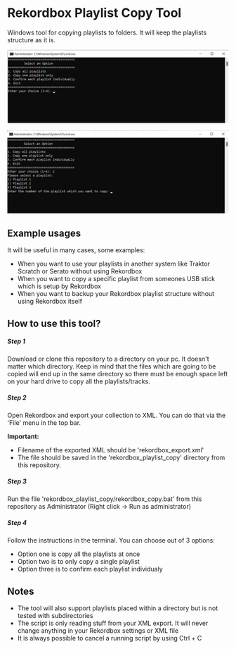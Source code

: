 # Rekordbox Playlist Copy Tool

Windows tool for copying playlists to folders. It will keep the playlists structure as it is.

![Alt text](images/main_menu.jpg)

![Alt text](images/copy_single_playlist.jpg)

## Example usages

It will be useful in many cases, some examples:

- When you want to use your playlists in another system like Traktor Scratch or Serato without using Rekordbox
- When you want to copy a specific playlist from someones USB stick which is setup by Rekordbox
- When you want to backup your Rekordbox playlist structure without using Rekordbox itself

## How to use this tool?

##### Step 1
Download or clone this repository to a directory on your pc. It doesn't matter which directory. 
Keep in mind that the files which are going to be copied will end up in the same directory so there must be enough space left on your hard drive to copy all the playlists/tracks.

##### Step 2
Open Rekordbox and export your collection to XML. You can do that via the 'File' menu in the top bar.

**Important:** 
- Filename of the exported XML should be 'rekordbox_export.xml' 
- The file should be saved in the 'rekordbox_playlist_copy' directory from this repository. 

##### Step 3
Run the file 'rekordbox_playlist_copy/rekordbox_copy.bat' from this repository as Administrator (Right click -> Run as administrator)

##### Step 4
Follow the instructions in the terminal. You can choose out of 3 options:
- Option one is copy all the playlists at once
- Option two is to only copy a single playlist
- Option three is to confirm each playlist individualy

## Notes
- The tool will also support playlists placed within a directory but is not tested with subdirectories
- The script is only reading stuff from your XML export. It will never change anything in your Rekordbox settings or XML file
- It is always possible to cancel a running script by using Ctrl + C
